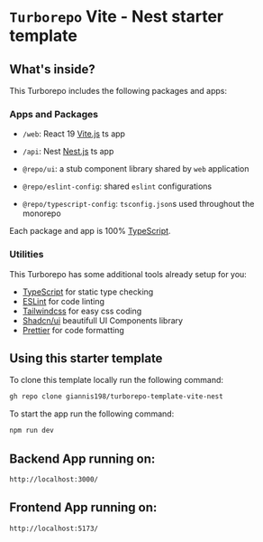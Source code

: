 # ```Turborepo``` Vite - Nest starter template






## What's inside?

This Turborepo includes the following packages and apps:

### Apps and Packages

- `/web`: React 19 [Vite.js](https://vitejs.dev) ts app
- `/api`: Nest [Nest.js](https://docs.nestjs.com/) ts app

- `@repo/ui`: a stub component library shared by `web` application
- `@repo/eslint-config`: shared `eslint` configurations
- `@repo/typescript-config`: `tsconfig.json`s used throughout the monorepo

Each package and app is 100% [TypeScript](https://www.typescriptlang.org/).

### Utilities

This Turborepo has some additional tools already setup for you:

- [TypeScript](https://www.typescriptlang.org/) for static type checking
- [ESLint](https://eslint.org/) for code linting
- [Tailwindcss](https://tailwindcss.com/) for easy css coding 
- [Shadcn/ui](https://ui.shadcn.com/) beautifull UI Components library
- [Prettier](https://prettier.io) for code formatting


## Using this starter template

To clone this template locally run the following command: 

```sh
gh repo clone giannis198/turborepo-template-vite-nest
```


To start the app run the following command:

```sh
npm run dev
```




## Backend App running on: 

```sh
http://localhost:3000/
```

## Frontend App running on: 

```sh
http://localhost:5173/
```